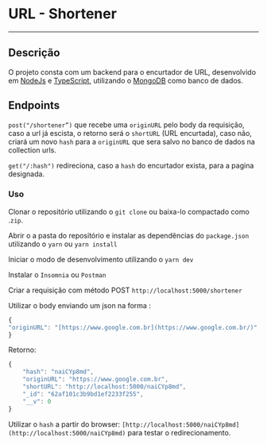# URL - Shortener

---

## Descrição

 

O projeto consta com um backend para o encurtador de URL, desenvolvido em [NodeJs](https://nodejs.org/en/) e [TypeScript](https://www.typescriptlang.org), utilizando o [MongoDB](http://mongodb.com) como banco de dados.

## Endpoints

`post("/shortener”)`  que recebe uma `originURL` pelo body da requisição, caso a url  já escista, o retorno será o `shortURL` (URL encurtada), caso não, criará um novo `hash` para a `originURL` que sera salvo no banco de dados na collection urls.

`get("/:hash")` redireciona, caso a `hash` do encurtador exista, para a pagina designada.

### Uso

Clonar o repositório utilizando o `git clone` ou baixa-lo compactado como .`zip`.

Abrir o a pasta do repositório e instalar as dependências do `package.json` utilizando o `yarn` ou `yarn install`

Iniciar o modo de desenvolvimento utilizando o `yarn dev`

Instalar o `Insomnia` ou `Postman`

Criar a requisição com método POST `http://localhost:5000/shortener`

Utilizar o body enviando um json na forma :

```jsx
{
"originURL": "[https://www.google.com.br](https://www.google.com.br/)" //Exemple
}
```

Retorno:

```jsx
{
	"hash": "naiCYp8md",
	"originURL": "https://www.google.com.br",
	"shortURL": "http://localhost:5000/naiCYp8md",
	"_id": "62af101c3b9bd1ef2233f255",
	"__v": 0
}
```

Utilizar o `hash` a partir do browser: `[http://localhost:5000/naiCYp8md](http://localhost:5000/naiCYp8md)` para testar o redirecionamento.

###